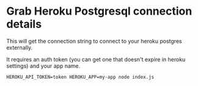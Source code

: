 # Grab Heroku Postgresql connection details

This will get the connection string to connect to your heroku postgres
externally.

It requires an auth token (you can get one that doesn't expire in heroku
settings) and your app name.

`HEROKU_API_TOKEN=token HEROKU_APP=my-app node index.js`
